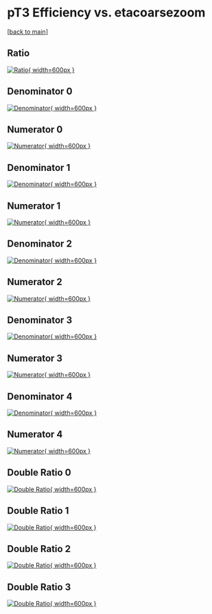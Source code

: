 # pT3 Efficiency vs. etacoarsezoom

[[back to main](./)]



## Ratio

[![Ratio](../mtv/var/pT3_loweta_211_-1_eff_etacoarsezoom.png){ width=600px }](../mtv/var/pT3_loweta_211_-1_eff_etacoarsezoom.pdf)

## Denominator 0

[![Denominator](../mtv/den/pT3_loweta_211_-1_eff_etacoarsezoom_den0.png){ width=600px }](../mtv/den/pT3_loweta_211_-1_eff_etacoarsezoom_den0.pdf)

## Numerator 0

[![Numerator](../mtv/num/pT3_loweta_211_-1_eff_etacoarsezoom_num0.png){ width=600px }](../mtv/num/pT3_loweta_211_-1_eff_etacoarsezoom_num0.pdf)

## Denominator 1

[![Denominator](../mtv/den/pT3_loweta_211_-1_eff_etacoarsezoom_den1.png){ width=600px }](../mtv/den/pT3_loweta_211_-1_eff_etacoarsezoom_den1.pdf)

## Numerator 1

[![Numerator](../mtv/num/pT3_loweta_211_-1_eff_etacoarsezoom_num1.png){ width=600px }](../mtv/num/pT3_loweta_211_-1_eff_etacoarsezoom_num1.pdf)

## Denominator 2

[![Denominator](../mtv/den/pT3_loweta_211_-1_eff_etacoarsezoom_den2.png){ width=600px }](../mtv/den/pT3_loweta_211_-1_eff_etacoarsezoom_den2.pdf)

## Numerator 2

[![Numerator](../mtv/num/pT3_loweta_211_-1_eff_etacoarsezoom_num2.png){ width=600px }](../mtv/num/pT3_loweta_211_-1_eff_etacoarsezoom_num2.pdf)

## Denominator 3

[![Denominator](../mtv/den/pT3_loweta_211_-1_eff_etacoarsezoom_den3.png){ width=600px }](../mtv/den/pT3_loweta_211_-1_eff_etacoarsezoom_den3.pdf)

## Numerator 3

[![Numerator](../mtv/num/pT3_loweta_211_-1_eff_etacoarsezoom_num3.png){ width=600px }](../mtv/num/pT3_loweta_211_-1_eff_etacoarsezoom_num3.pdf)

## Denominator 4

[![Denominator](../mtv/den/pT3_loweta_211_-1_eff_etacoarsezoom_den4.png){ width=600px }](../mtv/den/pT3_loweta_211_-1_eff_etacoarsezoom_den4.pdf)

## Numerator 4

[![Numerator](../mtv/num/pT3_loweta_211_-1_eff_etacoarsezoom_num4.png){ width=600px }](../mtv/num/pT3_loweta_211_-1_eff_etacoarsezoom_num4.pdf)

## Double Ratio 0

[![Double Ratio](../mtv/ratio/pT3_loweta_211_-1_eff_etacoarsezoom_ratio0.png){ width=600px }](../mtv/ratio/pT3_loweta_211_-1_eff_etacoarsezoom_ratio0.pdf)

## Double Ratio 1

[![Double Ratio](../mtv/ratio/pT3_loweta_211_-1_eff_etacoarsezoom_ratio1.png){ width=600px }](../mtv/ratio/pT3_loweta_211_-1_eff_etacoarsezoom_ratio1.pdf)

## Double Ratio 2

[![Double Ratio](../mtv/ratio/pT3_loweta_211_-1_eff_etacoarsezoom_ratio2.png){ width=600px }](../mtv/ratio/pT3_loweta_211_-1_eff_etacoarsezoom_ratio2.pdf)

## Double Ratio 3

[![Double Ratio](../mtv/ratio/pT3_loweta_211_-1_eff_etacoarsezoom_ratio3.png){ width=600px }](../mtv/ratio/pT3_loweta_211_-1_eff_etacoarsezoom_ratio3.pdf)

